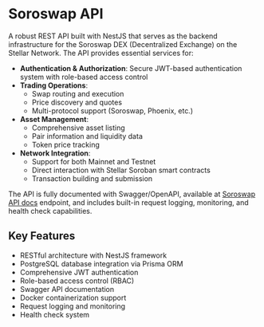 # Soroswap API

A robust REST API built with NestJS that serves as the backend infrastructure for the Soroswap DEX (Decentralized Exchange) on the Stellar Network. The API provides essential services for:

- **Authentication & Authorization**: Secure JWT-based authentication system with role-based access control
- **Trading Operations**:
  - Swap routing and execution
  - Price discovery and quotes
  - Multi-protocol support (Soroswap, Phoenix, etc.)
- **Asset Management**:
  - Comprehensive asset listing
  - Pair information and liquidity data
  - Token price tracking
- **Network Integration**:
  - Support for both Mainnet and Testnet
  - Direct interaction with Stellar Soroban smart contracts
  - Transaction building and submission

The API is fully documented with Swagger/OpenAPI, available at [Soroswap API docs](https://api.soroswap.finance/docs) endpoint, and includes built-in request logging, monitoring, and health check capabilities.

## Key Features

- RESTful architecture with NestJS framework
- PostgreSQL database integration via Prisma ORM
- Comprehensive JWT authentication
- Role-based access control (RBAC)
- Swagger API documentation
- Docker containerization support
- Request logging and monitoring
- Health check system
